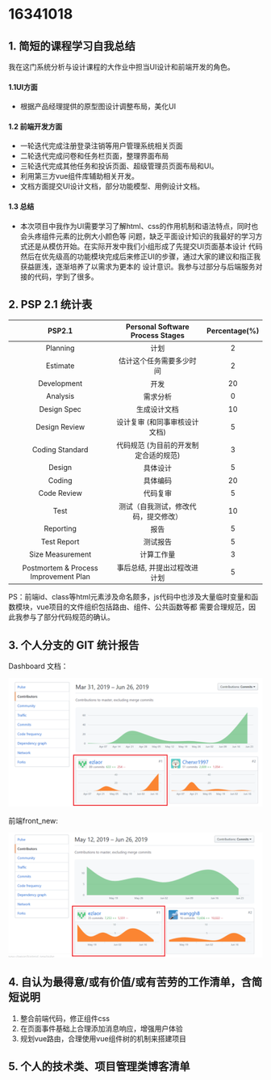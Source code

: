 # 16341018

## 1. 简短的课程学习自我总结

我在这门系统分析与设计课程的大作业中担当UI设计和前端开发的角色。

#### 1.1UI方面

- 根据产品经理提供的原型图设计调整布局，美化UI

#### 1.2 前端开发方面

- 一轮迭代完成注册登录注销等用户管理系统相关页面
- 二轮迭代完成问卷和任务栏页面，整理界面布局
- 三轮迭代完成其他任务和投诉页面、超级管理员页面布局和UI。
- 利用第三方vue组件库辅助相关开发。
- 文档方面提交UI设计文档，部分功能模型、用例设计文档。

#### 1.3 总结

- 本次项目中我作为UI需要学习了解html、css的作用机制和语法特点，同时也会头疼组件元素的比例大小颜色等
问题，缺乏平面设计知识的我最好的学习方式还是从模仿开始。在实际开发中我们小组形成了先提交UI页面基本设计
代码然后在优先级高的功能模块完成后来修正UI的步骤，通过大家的建议和指正我获益匪浅，逐渐培养了以需求为更本的
设计意识。我参与过部分与后端服务对接的代码，学到了很多。

## 2. PSP 2.1 统计表

|                PSP2.1                 |   Personal Software Process Stages    | Percentage(%) |
| :-----------------------------------: | :-----------------------------------: | :-----------: |
|               Planning                |                 计划                  |       2      |
|               Estimate                |       估计这个任务需要多少时间        |        2       |
|              Development              |                 开发                  |      20       |
|               Analysis                |               需求分析                |       0       |
|              Design Spec              |             生成设计文档              |      10       |
|             Design Review             |     设计复审 (和同事审核设计文档)     |       5       |
|            Coding Standard            | 代码规范 (为目前的开发制定合适的规范) |       3       |
|                Design                 |               具体设计                |       5       |
|                Coding                 |               具体编码                |      20       |
|              Code Review              |               代码复审                |       5       |
|                 Test                  | 测试（自我测试，修改代码，提交修改）  |      10       |
|               Reporting               |                 报告                  |       5      |
|              Test Report              |               测试报告                |       5       |
|           Size Measurement            |              计算工作量               |       3       |
| Postmortem & Process Improvement Plan |     事后总结, 并提出过程改进计划      |       5       |

PS：前端id、class等html元素涉及命名颇多，js代码中也涉及大量临时变量和函数模块，vue项目的文件组织包括路由、组件、公共函数等都
需要合理规范，因此我参与了部分代码规范的确认。

## 3. 个人分支的 GIT 统计报告

Dashboard 文档：

![](image/16341018_dash.png)

前端front_new:

![](image/16341018_front.png)



## 4. 自认为最得意/或有价值/或有苦劳的工作清单，含简短说明

1. 整合前端代码，修正组件css
2. 在页面事件基础上合理添加消息响应，增强用户体验
3. 规划vue路由，合理使用vue组件树的机制来搭建项目

## 5. 个人的技术类、项目管理类博客清单





